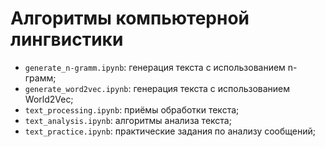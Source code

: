 # Алгоритмы компьютерной лингвистики

- ```generate_n-gramm.ipynb```: генерация текста с использованием n-грамм;
- ```generate_word2vec.ipynb```: генерация текста с использованием World2Vec;
- ```text_processing.ipynb```: приёмы обработки текста;
- ```text_analysis.ipynb```: алгоритмы анализа текста;
- ```text_practice.ipynb```: практические задания по анализу сообщений;